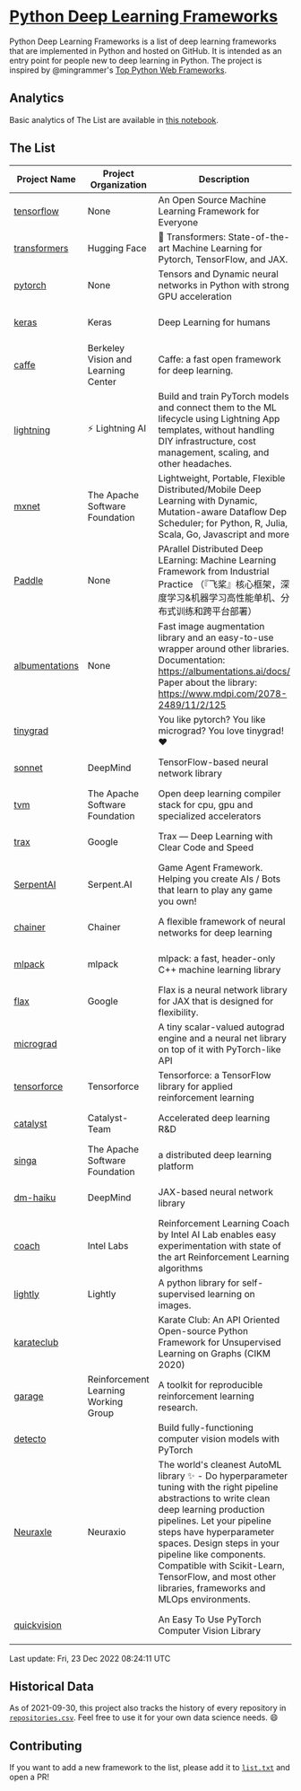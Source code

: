 # [Python Deep Learning Frameworks](https://www.github.com/shimst3r/python-deep-learning-frameworks)

Python Deep Learning Frameworks is a list of deep learning frameworks that are implemented in Python and hosted on GitHub. It is intended as an entry point for people new to deep learning in Python. The project is inspired by @mingrammer's [Top Python Web Frameworks](https://github.com/mingrammer/python-web-framework-stars).

## Analytics

Basic analytics of The List are available in [this notebook](./notebooks/development_over_time.ipynb).

## The List

| Project Name | Project Organization | Description | Stars | Forks | Open Issues | Last Commit |
| ------------ | -------------------- | ----------- | ----: | ----: | ----------: | ----------- |
| [tensorflow](https://tensorflow.org) | None | An Open Source Machine Learning Framework for Everyone | 169864 | 87570 | 2334 | 0 day(s) ago |
| [transformers](https://huggingface.co/transformers) | Hugging Face | 🤗 Transformers: State-of-the-art Machine Learning for Pytorch, TensorFlow, and JAX. | 76698 | 17316 | 575 | 0 day(s) ago |
| [pytorch](https://pytorch.org) | None | Tensors and Dynamic neural networks in Python with strong GPU acceleration | 61157 | 17035 | 10660 | 0 day(s) ago |
| [keras](http://keras.io/) | Keras | Deep Learning for humans | 56904 | 19234 | 351 | 0 day(s) ago |
| [caffe](http://caffe.berkeleyvision.org/) | Berkeley Vision and Learning Center | Caffe: a fast open framework for deep learning. | 33040 | 18980 | 1182 | 1 day(s) ago |
| [lightning](https://lightning.ai) | ⚡️ Lightning AI  | Build and train PyTorch models and connect them to the ML lifecycle using Lightning App templates, without handling DIY infrastructure, cost management, scaling, and other headaches. | 21027 | 2690 | 643 | 0 day(s) ago |
| [mxnet](https://mxnet.apache.org) | The Apache Software Foundation | Lightweight, Portable, Flexible Distributed/Mobile Deep Learning with Dynamic, Mutation-aware Dataflow Dep Scheduler; for Python, R, Julia, Scala, Go, Javascript and more | 20199 | 6875 | 1987 | 3 day(s) ago |
| [Paddle](http://www.paddlepaddle.org/) | None | PArallel Distributed Deep LEarning: Machine Learning Framework from Industrial Practice （『飞桨』核心框架，深度学习&机器学习高性能单机、分布式训练和跨平台部署） | 19345 | 4837 | 3045 | 0 day(s) ago |
| [albumentations](https://albumentations.ai) | None | Fast image augmentation library and an easy-to-use wrapper around other libraries. Documentation:  https://albumentations.ai/docs/ Paper about the library: https://www.mdpi.com/2078-2489/11/2/125 | 11340 | 1449 | 331 | 0 day(s) ago |
| [tinygrad](https://github.com/geohot/tinygrad) |  | You like pytorch? You like micrograd? You love tinygrad! ❤️  | 9589 | 849 | 22 | 0 day(s) ago |
| [sonnet](https://sonnet.dev/) | DeepMind | TensorFlow-based neural network library | 9477 | 1345 | 33 | 0 day(s) ago |
| [tvm](https://tvm.apache.org/) | The Apache Software Foundation | Open deep learning compiler stack for cpu, gpu and specialized accelerators | 8890 | 2836 | 569 | 1 day(s) ago |
| [trax](https://github.com/google/trax) | Google | Trax — Deep Learning with Clear Code and Speed | 7224 | 752 | 102 | 0 day(s) ago |
| [SerpentAI](http://serpent.ai) | Serpent.AI | Game Agent Framework. Helping you create AIs / Bots that learn to play any game you own! | 6386 | 757 | 2 | 0 day(s) ago |
| [chainer](https://chainer.org) | Chainer | A flexible framework of neural networks for deep learning | 5753 | 1393 | 12 | 3 day(s) ago |
| [mlpack](https://www.mlpack.org/) | mlpack | mlpack: a fast, header-only C++ machine learning library | 4175 | 1455 | 43 | 3 day(s) ago |
| [flax](https://flax.readthedocs.io) | Google | Flax is a neural network library for JAX that is designed for flexibility. | 3835 | 448 | 116 | 0 day(s) ago |
| [micrograd](https://github.com/karpathy/micrograd) |  | A tiny scalar-valued autograd engine and a neural net library on top of it with PyTorch-like API | 3437 | 312 | 13 | 0 day(s) ago |
| [tensorforce](https://github.com/tensorforce/tensorforce) | Tensorforce | Tensorforce: a TensorFlow library for applied reinforcement learning | 3199 | 538 | 32 | 4 day(s) ago |
| [catalyst](https://catalyst-team.com) | Catalyst-Team | Accelerated deep learning R&D | 3048 | 379 | 7 | 2 day(s) ago |
| [singa](https://github.com/apache/singa) | The Apache Software Foundation | a distributed deep learning platform | 2711 | 881 | 42 | 6 day(s) ago |
| [dm-haiku](https://dm-haiku.readthedocs.io) | DeepMind | JAX-based neural network library | 2286 | 193 | 96 | 1 day(s) ago |
| [coach](https://intellabs.github.io/coach/) | Intel Labs | Reinforcement Learning Coach by Intel AI Lab enables easy experimentation with state of the art Reinforcement Learning algorithms | 2221 | 445 | 90 | 6 day(s) ago |
| [lightly](https://docs.lightly.ai/self-supervised-learning/) | Lightly | A python library for self-supervised learning on images. | 1988 | 164 | 77 | 0 day(s) ago |
| [karateclub](https://karateclub.readthedocs.io) |  | Karate Club: An API Oriented Open-source Python Framework for Unsupervised Learning on Graphs (CIKM 2020) | 1788 | 227 | 2 | 2 day(s) ago |
| [garage](https://github.com/rlworkgroup/garage) | Reinforcement Learning Working Group | A toolkit for reproducible reinforcement learning research. | 1580 | 279 | 230 | 1 day(s) ago |
| [detecto](https://detecto.readthedocs.io/) |  | Build fully-functioning computer vision models with PyTorch | 576 | 103 | 41 | 4 day(s) ago |
| [Neuraxle](https://www.neuraxle.org/) | Neuraxio | The world's cleanest AutoML library ✨ - Do hyperparameter tuning with the right pipeline abstractions to write clean deep learning production pipelines. Let your pipeline steps have hyperparameter spaces. Design steps in your pipeline like components. Compatible with Scikit-Learn, TensorFlow, and most other libraries, frameworks and MLOps environments. | 553 | 56 | 55 | 3 day(s) ago |
| [quickvision](https://github.com/oke-aditya/quickvision) |  | An Easy To Use PyTorch Computer Vision Library | 50 | 5 | 19 | 45 day(s) ago |

Last update: Fri, 23 Dec 2022 08:24:11 UTC

## Historical Data

As of 2021-09-30, this project also tracks the history of every repository in [`repositories.csv`](./repositories.csv). Feel free to use it for your own data science needs. :smile:

## Contributing

If you want to add a new framework to the list, please add it to [`list.txt`](./python-deep-learning-frameworks/list.txt) and open a PR!